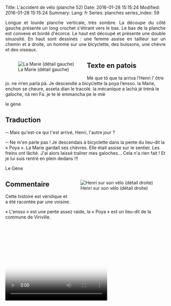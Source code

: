 Title: L'accident de vélo (planche 52)
Date: 2016-01-28 15:15:24
Modified: 2016-01-28 15:15:24
Summary: 
Lang: fr
Series: planches
series_index: 59

<p style="text-align:justify;">Longue et lourde planche verticale,
très sombre. La découpe du côté gauche présente un long crochet
s'étirant vers le bas. Le bas de la planche est convexe et bordé
d'écorce. Le haut est découpé et présente une double sinuosité. En
haut sont dessinés : une femme assise en tailleur sur un chemin et à
droite, un homme sur une bicyclette, des buissons, une chèvre et des
oiseaux.</p>

<figure class="image-block" style="float: left;">
  <img alt="La Marie (détail gauche)" src="{static}/images/planche_52_dessin_marie.png">
  <figcaption style="max-width: 316px">La Marie (détail gauche)</figcaption>
</figure>

<figure class="image-block" style="float: right;">
  <img alt="" src="{static}/images/planche_52.png">
  <figcaption style="max-width: 149px"></figcaption>
</figure>

## Texte en patois

Mé que tô que ta arriva l’Henri l’ ôtre jo.  ne m’en parla pà. Je
descendié a bicyclette la poya l’ensso. la Marie, enchon se cheure,
asseta dian le tracolé. la mécanique a lachà jé trénà le galoche, nà
ren Fa. je te lé emmancha pe le miè

le gène

## Traduction

─ Mais qu'est-ce qui t'est arrivé, Henri, l'autre jour ?

─ Ne m'en parle pas ! Je descendais à bicyclette dans la pente du
  lieu-dit la « Poya ».  La Marie gardait ses chèvres. Elle était
  assise sur le sentier. Les freins ont lâché. J'ai alors laissé
  traîner mes galoches… Cela n'a rien fait ! Et je lui suis rentré en
  plein dedans !!!

Le Gène

<figure class="image-block" style="float: right;">
  <img alt="Henri sur son vélo (détail droite)" src="{static}/images/planche_52_dessin_henri.png">
  <figcaption style="max-width: 335px">Henri sur son vélo (détail droite)</figcaption>
</figure>

## Commentaire

Cette histoire est véridique et a été racontée par une voisine.

« L'ensso » est une pente assez raide, la « Poya » est un lieu-dit de
la commune de Viriville.

<video width="320" height="240" controls
  poster="{static}/images/thumbnails/video_52.jpg">
  <source src="https://d1njpgd0ygatdn.cloudfront.net/video_52.mp4" type="video/mp4">
</video>
